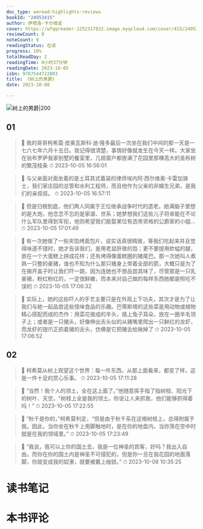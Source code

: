 ```yaml
---
doc_type: weread-highlights-reviews
bookId: "24953415"
author: 伊塔洛·卡尔维诺
cover: https://wfqqreader-1252317822.image.myqcloud.com/cover/415/24953415/t7_24953415.jpg
reviewCount: 0
noteCount: 9
readingStatus: 在读
progress: 10%
totalReadDay: 2
readingTime: 0小时37分钟
readingDate: 2023-10-05
isbn: 9787544722803
title: 《树上的男爵》
date: 2023-10-08

---
```


![ 树上的男爵|200](https://wfqqreader-1252317822.image.myqcloud.com/cover/415/24953415/t7_24953415.jpg)


## 01

> 📌 我的哥哥柯希莫·皮奥瓦斯科·迪·隆多最后一次坐在我们中间的那一天是一七六七年六月十五日。我记得很清楚，事情好像就发生在今天一样。大家坐在翁布罗萨我家别墅的餐室里，几扇窗户都嵌满了花园里那棵高大的圣栎树的繁茂枝条 
> ⏱ 2023-10-05 16:56:01 

> 📌 与父亲面对面坐着的是土耳其式着装的律师埃内阿·西尔维奥·卡雷加骑士，我们家庄园的总管和水利工程师，而且他作为父亲的非婚生兄弟，是我们的亲叔叔。 
> ⏱ 2023-10-05 16:57:11 

> 📌 但是归根到底，他们两人同属于王位继承战争时代的遗老。她满脑子里想的是大炮，他念念不忘的是家谱、世系；她梦想我们这些儿子将来能在不论什么军队里得到军衔，他则希望我们能娶某位有选帝资格的公爵家的小姐… 
> ⏱ 2023-10-05 17:01:49 

> 📌 有一次她做了一些夹馅烤面包片，说实话真很精致，等我们吃起来并且觉得味道不错时，她才告诉我们，是用老鼠肝做的馅；更不要提用蚱蜢的腿，嵌在一个大蛋糕上拼成花样；还有烤得像蛋糕圈的猪尾巴。那一次她叫人煮熟一只整的豪猪，谁也不知为什么那只猪身上带着全部的箭，大概只是为了在揭开盖子时让我们吓一跳，因为连她也不想品尝其味了，尽管那是一只乳豪猪，粉红粉红的，一定很鲜嫩，而本来对自己做的每样东西她都是照吃不误的 
> ⏱ 2023-10-05 17:06:32 

> 📌 实际上，她的这些吓人的手艺主要只是在外观上下功夫，其次才是为了让我们与她一起品尝这些怪味食品的乐趣。巴蒂斯塔的这些菜是用动物或植物精心搭配而成的杰作：用菜花做成的羊头，插上兔子耳朵，放在一圈羊毛领子上；或者是一只猪头，好像伸出舌头似的从猪嘴里爬出一只鲜红的龙虾，而龙虾的钳爪正抓着猪的舌头，仿佛是它把猪舌给揪掉了 
> ⏱ 2023-10-05 17:06:52 

## 02

> 📌 柯希莫从树上观望这个世界：每一件东西，从那上面看来，都变了样，这是一件十足的赏心乐事。 
> ⏱ 2023-10-05 17:11:28 

> 📌 “当然！我个人的领土，全在这上面了。”他随意挥手指了指树枝、阳光下的树叶、天空，“树枝上全是我的领土。你说让人来抓我，他们能够抓得着吗！” 
> ⏱ 2023-10-05 17:22:55 

> 📌 “秋千是你的，”柯希莫判定，“但是由于秋千系在这根树枝上，总得附属于我。因此，当你坐在秋千上用脚触地时，是在你的地盘内，当你荡在空中时就是在我的领域里。” 
> ⏱ 2023-10-05 17:23:49 

> 📌 “我说，我可以上你的国土去，我是一位神圣的宾客，好吗？我出入自由。而你在你的国土内是神圣不可侵犯的，但是你一旦在我花园的地面落脚，你就变成我的奴隶，就要被戴上枷锁。” 
> ⏱ 2023-10-08 10:35:25 


# 读书笔记


# 本书评论
